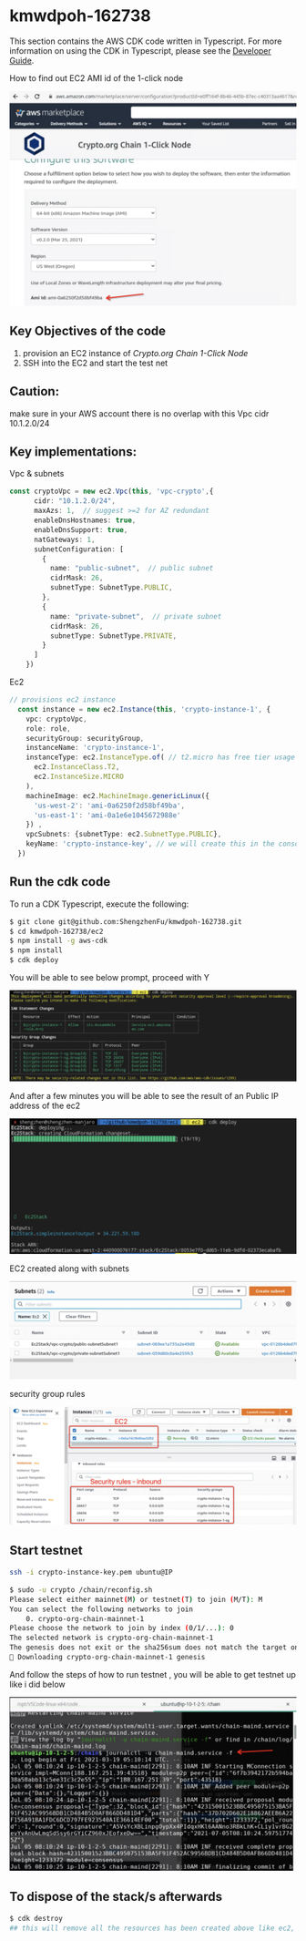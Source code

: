 # kmwdpoh-162738

This section contains the AWS CDK code written in Typescript. For more information on using the CDK in Typescript, please see the [Developer Guide](https://docs.aws.amazon.com/cdk/latest/guide/work-with-cdk-typescript.html).



How to find out EC2 AMI id of the 1-click node

![ami-id](https://github.com/ShengzhenFu/kmwdpoh-162738/raw/main/images/ec2-ami-id.jpg)



## Key Objectives of the code

1. provision an EC2 instance of *Crypto.org Chain 1-Click Node*
2. SSH into the EC2 and start the test net



## Caution:

  make sure in your AWS account there is no overlap with this Vpc cidr 10.1.2.0/24

## Key implementations:

Vpc & subnets

```typescript
const cryptoVpc = new ec2.Vpc(this, 'vpc-crypto',{
      cidr: "10.1.2.0/24",
      maxAzs: 1,  // suggest >=2 for AZ redundant
      enableDnsHostnames: true,
      enableDnsSupport: true,
      natGateways: 1,
      subnetConfiguration: [
        {
          name: "public-subnet",  // public subnet
          cidrMask: 26,
          subnetType: SubnetType.PUBLIC,
        },
        {
          name: "private-subnet",  // private subnet
          cidrMask: 26,
          subnetType: SubnetType.PRIVATE,
        }
      ]
    })
```

Ec2

```typescript
// provisions ec2 instance
  const instance = new ec2.Instance(this, 'crypto-instance-1', {
    vpc: cryptoVpc,
    role: role,
    securityGroup: securityGroup,
    instanceName: 'crypto-instance-1',
    instanceType: ec2.InstanceType.of( // t2.micro has free tier usage in aws
      ec2.InstanceClass.T2,
      ec2.InstanceSize.MICRO
    ),
    machineImage: ec2.MachineImage.genericLinux({
      'us-west-2': 'ami-0a6250f2d58bf49ba',
      'us-east-1': 'ami-0a1e6e1045672988e'
    }) ,
    vpcSubnets: {subnetType: ec2.SubnetType.PUBLIC},
    keyName: 'crypto-instance-key', // we will create this in the console before we deploy
  })
```



## Run the cdk code

To run a CDK Typescript, execute the following:

```bash
$ git clone git@github.com:ShengzhenFu/kmwdpoh-162738.git
$ cd kmwdpoh-162738/ec2
$ npm install -g aws-cdk
$ npm install
$ cdk deploy
```

You will be able to see below prompt, proceed with Y

![cdk deploy](https://github.com/ShengzhenFu/kmwdpoh-162738/raw/main/images/ec2-deploy.png)

And after a few minutes you will be able to see the result of an Public IP address of the ec2

![output](https://github.com/ShengzhenFu/kmwdpoh-162738/raw/main/images/ec2-deployed.jpg)

EC2 created along with subnets 

![subnets](https://github.com/ShengzhenFu/kmwdpoh-162738/raw/main/images/ec2-subnets.jpg)

security group rules

![security group rules](https://github.com/ShengzhenFu/kmwdpoh-162738/raw/main/images/ec2-sg.jpg)

## Start testnet

```bash
ssh -i crypto-instance-key.pem ubuntu@IP
```

```bash
$ sudo -u crypto /chain/reconfig.sh
Please select either mainnet(M) or testnet(T) to join (M/T): M
You can select the following networks to join
	0. crypto-org-chain-mainnet-1
Please choose the network to join by index (0/1/...): 0
The selected network is crypto-org-chain-mainnet-1
The genesis does not exit or the sha256sum does not match the target one. Download the target genesis from github.
💾 Downloading crypto-org-chain-mainnet-1 genesis
```

And follow the steps of how to run testnet , you will be able to get testnet up like i did below

![testnet up](https://github.com/ShengzhenFu/kmwdpoh-162738/raw/main/images/ec2-testNet-started.jpg)



## To dispose of the stack/s afterwards

```bash
$ cdk destroy
## this will remove all the resources has been created above like ec2, subnets, security groups, etc
```

